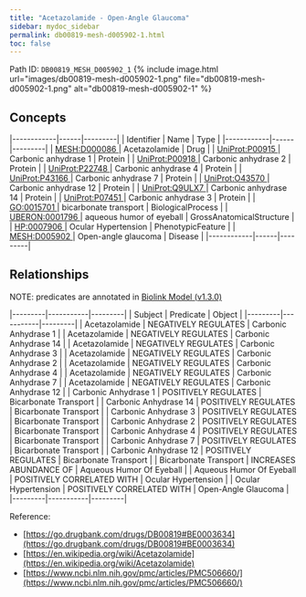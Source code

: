 ```yaml
---
title: "Acetazolamide - Open-Angle Glaucoma"
sidebar: mydoc_sidebar
permalink: db00819-mesh-d005902-1.html
toc: false 
---
```



Path ID: `DB00819_MESH_D005902_1`
{% include image.html url="images/db00819-mesh-d005902-1.png" file="db00819-mesh-d005902-1.png" alt="db00819-mesh-d005902-1" %}

## Concepts

|------------|------|---------|
| Identifier | Name | Type    |
|------------|------|---------|
| <a href="https://identifiers.org/MESH:D000086">MESH:D000086 </a> | Acetazolamide | Drug |
| <a href="https://identifiers.org/UniProt:P00915">UniProt:P00915 </a> | Carbonic anhydrase 1 | Protein |
| <a href="https://identifiers.org/UniProt:P00918">UniProt:P00918 </a> | Carbonic anhydrase 2 | Protein |
| <a href="https://identifiers.org/UniProt:P22748">UniProt:P22748 </a> | Carbonic anhydrase 4 | Protein |
| <a href="https://identifiers.org/UniProt:P43166">UniProt:P43166 </a> | Carbonic anhydrase 7 | Protein |
| <a href="https://identifiers.org/UniProt:O43570">UniProt:O43570 </a> | Carbonic anhydrase 12 | Protein |
| <a href="https://identifiers.org/UniProt:Q9ULX7">UniProt:Q9ULX7 </a> | Carbonic anhydrase 14 | Protein |
| <a href="https://identifiers.org/UniProt:P07451">UniProt:P07451 </a> | Carbonic anhydrase 3 | Protein |
| <a href="https://identifiers.org/GO:0015701">GO:0015701 </a> | bicarbonate transport | BiologicalProcess |
| <a href="https://identifiers.org/UBERON:0001796">UBERON:0001796 </a> | aqueous humor of eyeball | GrossAnatomicalStructure |
| <a href="https://identifiers.org/HP:0007906">HP:0007906 </a> | Ocular Hypertension | PhenotypicFeature |
| <a href="https://identifiers.org/MESH:D005902">MESH:D005902 </a> | Open-angle glaucoma | Disease |
|------------|------|---------|

## Relationships


NOTE: predicates are annotated in <a href="https://github.com/biolink/biolink-model/releases/tag/v1.3.0">Biolink Model (v1.3.0)</a>

|---------|-----------|---------|
| Subject | Predicate | Object  |
|---------|-----------|---------|
| Acetazolamide | NEGATIVELY REGULATES | Carbonic Anhydrase 1 |
| Acetazolamide | NEGATIVELY REGULATES | Carbonic Anhydrase 14 |
| Acetazolamide | NEGATIVELY REGULATES | Carbonic Anhydrase 3 |
| Acetazolamide | NEGATIVELY REGULATES | Carbonic Anhydrase 2 |
| Acetazolamide | NEGATIVELY REGULATES | Carbonic Anhydrase 4 |
| Acetazolamide | NEGATIVELY REGULATES | Carbonic Anhydrase 7 |
| Acetazolamide | NEGATIVELY REGULATES | Carbonic Anhydrase 12 |
| Carbonic Anhydrase 1 | POSITIVELY REGULATES | Bicarbonate Transport |
| Carbonic Anhydrase 14 | POSITIVELY REGULATES | Bicarbonate Transport |
| Carbonic Anhydrase 3 | POSITIVELY REGULATES | Bicarbonate Transport |
| Carbonic Anhydrase 2 | POSITIVELY REGULATES | Bicarbonate Transport |
| Carbonic Anhydrase 4 | POSITIVELY REGULATES | Bicarbonate Transport |
| Carbonic Anhydrase 7 | POSITIVELY REGULATES | Bicarbonate Transport |
| Carbonic Anhydrase 12 | POSITIVELY REGULATES | Bicarbonate Transport |
| Bicarbonate Transport | INCREASES ABUNDANCE OF | Aqueous Humor Of Eyeball |
| Aqueous Humor Of Eyeball | POSITIVELY CORRELATED WITH | Ocular Hypertension |
| Ocular Hypertension | POSITIVELY CORRELATED WITH | Open-Angle Glaucoma |
|---------|-----------|---------|

Reference: 
  - [https://go.drugbank.com/drugs/DB00819#BE0003634](https://go.drugbank.com/drugs/DB00819#BE0003634)
  - [https://en.wikipedia.org/wiki/Acetazolamide](https://en.wikipedia.org/wiki/Acetazolamide)
  - [https://www.ncbi.nlm.nih.gov/pmc/articles/PMC506660/](https://www.ncbi.nlm.nih.gov/pmc/articles/PMC506660/)
